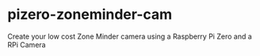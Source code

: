 # pizero-zoneminder-cam
Create your low cost Zone Minder camera using a Raspberry Pi Zero and a RPi Camera
